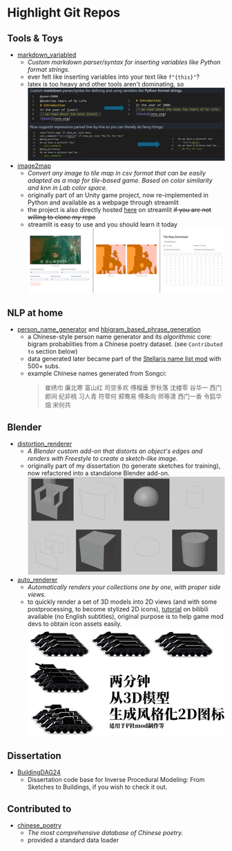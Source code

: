 # Highlight Git Repos

## Tools & Toys
- [markdown_variabled](https://github.com/SanBingYouYong/markdown_variabled)
    - *Custom markdown parser/syntax for inserting variables like Python format strings.*
    - ever felt like inserting variables into your text like `f"{this}"`? 
    - latex is too heavy and other tools aren't dominating, so
    ![mv](./assets/img/mv.png)
- [image2map](https://github.com/SanBingYouYong/Image2Map)
    - *Convert any image to tile map in csv format that can be easily adapted as a map for tile-based game. Based on color similarity and knn in Lab color space.*
    - originally part of an Unity game project, now re-implemented in Python and available as a webpage through streamlit
    - the project is also directly hosted [here](https://image2map.streamlit.app/) on streamlit ~~if you are not willing to clone my repo~~
    - streamlit is easy to use and you should learn it today
    ![im](./assets/img/im.png)

## NLP at home
- [person_name_generator](https://github.com/SanBingYouYong/Person-Name-Generator) and [hbigram_based_phrase_generation](https://github.com/SanBingYouYong/BigramBased-PhraseGeneration)
    - a Chinese-style person name generator and its *algorithmic* core: bigram probablities from a Chinese poetry dataset. (see `Contributed to` section below)
    - data generated later became part of the [Stellaris name list mod](https://steamcommunity.com/sharedfiles/filedetails/?id=2936448779) with 500+ subs.
    - example Chinese names generated from Songci: 
        > 崔绣巾 廉北寒 富山红 司空多欢 傅榴垂 罗秋落 沈楼零 谷华一 西门郎间 纪非桃 习人青 符零何 郏鸯易 傅条向 师等潇 西门一香 令狐华烟 宋何共

## Blender
- [distortion_renderer](https://github.com/SanBingYouYong/distortion-renderer)
    - *A Blender custom add-on that distorts an object's edges and renders with Freestyle to create a sketch-like image.*
    - originally part of my dissertation (to generate sketches for training), now refactored into a standalone Blender add-on.
    ![dr](./assets/img/dr.png)
- [auto_renderer](https://github.com/SanBingYouYong/Blender-Auto-Renderer)
    - *Automatically renders your collections one by one, with proper side views.*
    - to quickly render a set of 3D models into 2D views (and with some postprocessing, to become stylized 2D icons), [tutorial](https://www.bilibili.com/video/BV1dV4y1679x) on bilibili available (no English subtitles), original purpose is to help game mod devs to obtain icon assets easily. 
    ![ar](./assets/img/ar.png)

## Dissertation
- [BuildingDAG24](https://github.com/SanBingYouYong/BuildingDAG24)
    - Dissertation code base for Inverse Procedural Modeling: From Sketches to Buildings, if you wish to check it out.

## Contributed to
- [chinese_poetry](https://github.com/chinese-poetry/chinese-poetry)
    - *The most comprehensive database of Chinese poetry.*
    - provided a standard data loader
